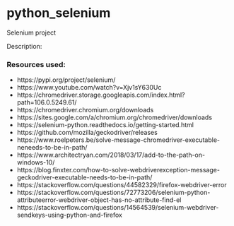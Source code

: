# python_selenium
Selenium project


Description:




<h3>Resources used: </h3>
<ul>
<li>https://pypi.org/project/selenium/</li>
  <li>https://www.youtube.com/watch?v=Xjv1sY630Uc</li>
  <li>https://chromedriver.storage.googleapis.com/index.html?path=106.0.5249.61/</li>
  <li>https://chromedriver.chromium.org/downloads</li>
  <li>https://sites.google.com/a/chromium.org/chromedriver/downloads</li>
  <li>https://selenium-python.readthedocs.io/getting-started.html</li>
  <li>https://github.com/mozilla/geckodriver/releases</li>
  <li>https://www.roelpeters.be/solve-message-chromedriver-executable-neneeds-to-be-in-path/</li>
  <li>https://www.architectryan.com/2018/03/17/add-to-the-path-on-windows-10/</li>
  <li>https://blog.finxter.com/how-to-solve-webdriverexception-message-geckodriver-executable-needs-to-be-in-path/</li>
  <li>https://stackoverflow.com/questions/44582329/firefox-webdriver-error</li>
  <li>https://stackoverflow.com/questions/72773206/selenium-python-attributeerror-webdriver-object-has-no-attribute-find-el</li>
  <li>https://stackoverflow.com/questions/14564539/selenium-webdriver-sendkeys-using-python-and-firefox</li>

